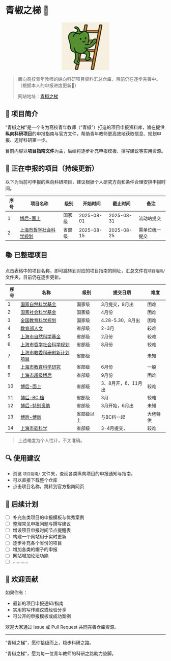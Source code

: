 # 青椒之梯 🌱

<p align="center">
  <img src="logo.png" alt="青椒之梯 Logo" width="150">
</p>

> 面向高校青年教师的纵向科研项目资料汇总仓库，目前仍在逐步完善中。（根据本人的申报进度更新🤣）
> 
> 网站地址：[青椒之梯](https://xingyezn.github.io/Qingjiao/)

## 📘 项目简介

“青椒之梯”是一个专为高校青年教师（“青椒”）打造的项目申报资料库，旨在提供**纵向科研项目**的申报指南与官方文件，帮助青年教师更高效地获取信息、规划申报、迈好科研第一步。

目前内容以**项目指南文件**为主，后续将逐步补充申报模板、撰写建议等实用资源。

## 🎉 正在申报的项目（持续更新）

以下为当前可申报的纵向科研项目，建议根据个人研究方向和条件合理安排申报时间。

| 序号 | 项目名称                                   | 级别   | 开始时间     | 截止时间     | 备注       |
|------|--------------------------------------------|--------|--------------|--------------|------------|
| 1    | [博后-面上 ](https://jj.chinapostdoctor.org.cn/auth/login.html?usertype=bsh)          | 国家级 | 2025-08-01   | 2025-08-31   | 流动站提交 |
| 2    | [上海市哲学社会科学规划](https://www.sh-popss.gov.cn/newsInfo.asp?idval=8831&sessionid=1795235380)         | 省部级 | 2025-08-15   | 2025-08-25   |需单位统一提交 |


## 📚 已整理项目
点击表格中的项目名称，即可跳转到对应的项目指南的网址，汇总文件在`项目指南/` 文件夹，目前仍在逐步更新。

| 序号 | 名称                                                        | 级别         | 提交日期              | 难度     |
|------|-------------------------------------------------------------|--------------|------------------------|----------|
| 1    | [国家自然科学基金](https://www.nsfc.gov.cn/publish/portal0/xmzn/2025/qy/)                                             | 国家级       | 3月提交，8月出         | 困难     |
| 2    | [国家社会科学基金](http://www.nopss.gov.cn/n1/2025/0324/c431027-40445651.html)                                                  | 国家级       | 4月份                  | 困难     |
| 3    | [全国教育科学规划](https://onsgep.moe.edu.cn/post/view/1777)                        | 国家级       | 4.28-5.30，8月出       | 困难     |
| 4    | [教育部人文](http://www.moe.gov.cn/s78/A13/tongzhi/202502/t20250221_1179941.html)                                              | 省部级       | 2-3月                  | 较难     |
| 5    | [上海市自然科学基金](https://stcsm.sh.gov.cn/zwgk/kyjhxm/xmsb/20250126/86f5c86419764eaabca96179149fd742.html)                                 | 省部级       | 2月份                  | 较难     |
| 6    |   [上海市哲学社会科学规划](https://www.sh-popss.gov.cn/newsInfo.asp?idval=8831&sessionid=1795235380)                   | 省部级       | 8月份                  | 较难     |
| 7    |    [上海市教委科研创新计划项目](https://kjc.shnu.edu.cn/aa/4c/c16762a764492/page.htm)                                | 省部级       |                        | 未知     |
| 8    |      [上海市教育科学研究](https://hjy.hpe.cn/hygz/ggl/691452.htm)                              | 省部级       | 6月份                  | 一般     |
| 9    |   [上海市超级博后](https://rsj.sh.gov.cn/trsrc_17739/20230803/t0035_1417472.html)                                              | 省部级       | 9月份                  | 困难     |
| 10   |          [博后-面上 ](https://jj.chinapostdoctor.org.cn/auth/login.html?usertype=bsh)                                           | 省部级       | 3、8月开，6、11月出    | 较难     |
| 11   |     [博后-BC 档](https://jj.chinapostdoctor.org.cn/auth/login.html?usertype=bsh)                                                | 省部级       | 3月                    | 较难     |
| 12   |      [博后-特别资助](https://jj.chinapostdoctor.org.cn/auth/login.html?usertype=bsh)                                            | 省部级       | 3月开始，6月出         | 未知     |
| 13   |       [博后-博新](https://jj.chinapostdoctor.org.cn/auth/login.html?usertype=bsh)                                               | 省部级以上   | 与BC档一起             | 大佬特供 |
| 14   |       [上海市软科学](https://stcsm.sh.gov.cn/zwgk/kyjhxm/xmsb/20250317/c1e6bf1406f14aa98e0363787c53d9d9.html)                                           | 省部级   |     3-4月提交，       | 较难 |

> 上述难度为个人估计，不太准确。

## 🔍 使用建议

- 浏览 `项目指南/` 文件夹，查阅各类纵向项目的申报通知与指南。
- 可以直接下载整个仓库
- 点击项目名称，跳转到官方指南网页

## 📌 后续计划

- [ ] 补充各类项目的申报模板与优秀案例
- [ ] 整理常见申报问题与撰写建议
- [ ] 增设项目申报时间节点提醒表
- [ ] 构建一个网站用于实时更新
- [ ] 逐步补充各个省份的项目
- [ ] 增加各类的帽子的申报
- [ ] 网站增加论坛功能
- [ ] …………

## 🤝 欢迎贡献

如果你有：

- 最新的项目申报通知/指南
- 实用的写作建议或经验分享
- 可公开的申报模板或成功案例

欢迎大家通过 Issue 或 Pull Request 共同完善仓库资源。

---

“青椒之梯”，愿你拾级而上，稳步科研之路。

“青椒之梯”，愿为每一位青年教师的科研之路助力垫脚。
